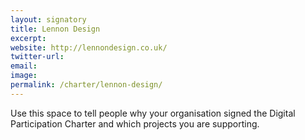 ```yaml
---
layout: signatory
title: Lennon Design
excerpt: 
website: http://lennondesign.co.uk/
twitter-url:
email: 
image: 
permalink: /charter/lennon-design/
---
```


Use this space to tell people why your organisation signed the Digital Participation Charter and which projects you are supporting.

